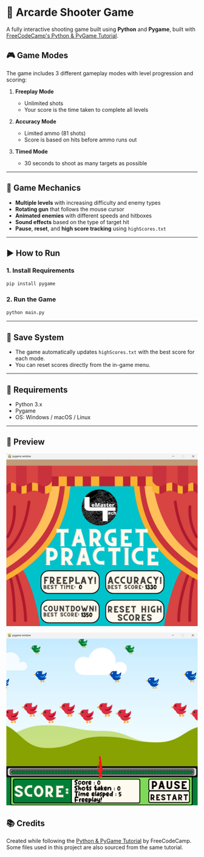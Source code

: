 # 🔫 Arcarde Shooter Game

A fully interactive shooting game built using **Python** and **Pygame**, built with [FreeCodeCamp's Python & PyGame Tutorial](https://www.youtube.com/watch?v=T2pd3KRSoHI).

## 🎮 Game Modes

The game includes 3 different gameplay modes with level progression and scoring:

1. **Freeplay Mode**

   - Unlimited shots
   - Your score is the time taken to complete all levels

2. **Accuracy Mode**

   - Limited ammo (81 shots)
   - Score is based on hits before ammo runs out

3. **Timed Mode**

   - 30 seconds to shoot as many targets as possible

---

## 🧠 Game Mechanics

- **Multiple levels** with increasing difficulty and enemy types
- **Rotating gun** that follows the mouse cursor
- **Animated enemies** with different speeds and hitboxes
- **Sound effects** based on the type of target hit
- **Pause**, **reset**, and **high score tracking** using `highScores.txt`

---

## ▶️ How to Run

### 1. Install Requirements

```bash
pip install pygame
```

### 2. Run the Game

```bash
python main.py
```

---

## 💾 Save System

- The game automatically updates `highScores.txt` with the best score for each mode.
- You can reset scores directly from the in-game menu.

---

## 📌 Requirements

- Python 3.x
- Pygame
- OS: Windows / macOS / Linux

---

## 📸 Preview

![preview image](assets/image.png)

![preview image2](assets/image2.png)

## 📚 Credits

Created while following the [Python & PyGame Tutorial](https://www.youtube.com/watch?v=T2pd3KRSoHI) by FreeCodeCamp. Some files used in this project are also sourced from the same tutorial.
